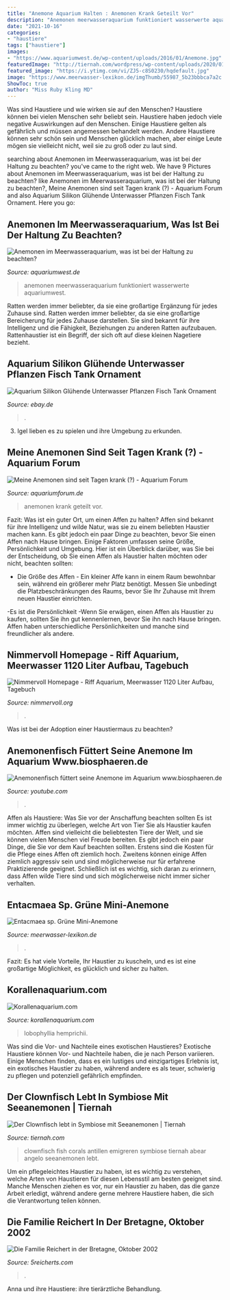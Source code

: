 ```yaml
---
title: "Anemone Aquarium Halten : Anemonen Krank Geteilt Vor"
description: "Anemonen meerwasseraquarium funktioniert wasserwerte aquariumwest"
date: "2021-10-16"
categories:
- "haustiere"
tags: ["haustiere"]
images:
- "https://www.aquariumwest.de/wp-content/uploads/2016/01/Anemone.jpg"
featuredImage: "http://tiernah.com/wordpress/wp-content/uploads/2020/01/clownfisch.jpg"
featured_image: "https://i.ytimg.com/vi/ZJ5-c8S0230/hqdefault.jpg"
image: "https://www.meerwasser-lexikon.de/imgThumb/55987_5b23bbbca7a2c.jpg"
ShowToc: true
author: "Miss Ruby Kling MD"
---
```



Was sind Haustiere und wie wirken sie auf den Menschen?
Haustiere können bei vielen Menschen sehr beliebt sein. Haustiere haben jedoch viele negative Auswirkungen auf den Menschen. Einige Haustiere gelten als gefährlich und müssen angemessen behandelt werden. Andere Haustiere können sehr schön sein und Menschen glücklich machen, aber einige Leute mögen sie vielleicht nicht, weil sie zu groß oder zu laut sind.

	

		
searching about Anemonen im Meerwasseraquarium, was ist bei der Haltung zu beachten? you've came to the right web. We have 9 Pictures about Anemonen im Meerwasseraquarium, was ist bei der Haltung zu beachten? like Anemonen im Meerwasseraquarium, was ist bei der Haltung zu beachten?, Meine Anemonen sind seit Tagen krank (?) - Aquarium Forum and also Aquarium Silikon Glühende Unterwasser Pflanzen Fisch Tank Ornament. Here you go:
		
    
## Anemonen Im Meerwasseraquarium, Was Ist Bei Der Haltung Zu Beachten?

<img loading=lazy src="https://www.aquariumwest.de/wp-content/uploads/2016/01/Anemone.jpg" onerror="this.onerror=null;this.src='https://tse4.mm.bing.net/th?id=OIP.wGWb_NnH3gNdZ05SdJlRKwHaJ4&amp;pid=15.1';" alt="Anemonen im Meerwasseraquarium, was ist bei der Haltung zu beachten?">

_Source: aquariumwest.de_

>anemonen meerwasseraquarium funktioniert wasserwerte aquariumwest. 

	

Ratten werden immer beliebter, da sie eine großartige Ergänzung für jedes Zuhause sind.
Ratten werden immer beliebter, da sie eine großartige Bereicherung für jedes Zuhause darstellen. Sie sind bekannt für ihre Intelligenz und die Fähigkeit, Beziehungen zu anderen Ratten aufzubauen. Rattenhaustier ist ein Begriff, der sich oft auf diese kleinen Nagetiere bezieht.

    
## Aquarium Silikon Glühende Unterwasser Pflanzen Fisch Tank Ornament

<img loading=lazy src="https://image.pyl.com/erp/1529732073594.jpg" onerror="this.onerror=null;this.src='https://tse2.mm.bing.net/th?id=OIP.JeGIld7eD9nqG5tEG1fiFgHaHa&amp;pid=15.1';" alt="Aquarium Silikon Glühende Unterwasser Pflanzen Fisch Tank Ornament">

_Source: ebay.de_

>. 

	

3. Igel lieben es zu spielen und ihre Umgebung zu erkunden.

    
## Meine Anemonen Sind Seit Tagen Krank (?) - Aquarium Forum

<img loading=lazy src="https://www.aquariumforum.de/gallery/files/4/4/6/9/2/img_3104-med.jpg" onerror="this.onerror=null;this.src='https://tse4.mm.bing.net/th?id=OIP.NhuWNPK2R473CCXA6rTpnAHaFj&amp;pid=15.1';" alt="Meine Anemonen sind seit Tagen krank (?) - Aquarium Forum">

_Source: aquariumforum.de_

>anemonen krank geteilt vor. 

	

Fazit: Was ist ein guter Ort, um einen Affen zu halten?
Affen sind bekannt für ihre Intelligenz und wilde Natur, was sie zu einem beliebten Haustier machen kann. Es gibt jedoch ein paar Dinge zu beachten, bevor Sie einen Affen nach Hause bringen. Einige Faktoren umfassen seine Größe, Persönlichkeit und Umgebung. Hier ist ein Überblick darüber, was Sie bei der Entscheidung, ob Sie einen Affen als Haustier halten möchten oder nicht, beachten sollten:
- Die Größe des Affen - Ein kleiner Affe kann in einem Raum bewohnbar sein, während ein größerer mehr Platz benötigt. Messen Sie unbedingt die Platzbeschränkungen des Raums, bevor Sie Ihr Zuhause mit Ihrem neuen Haustier einrichten.

-Es ist die Persönlichkeit -Wenn Sie erwägen, einen Affen als Haustier zu kaufen, sollten Sie ihn gut kennenlernen, bevor Sie ihn nach Hause bringen. Affen haben unterschiedliche Persönlichkeiten und manche sind freundlicher als andere.

    
## Nimmervoll Homepage - Riff Aquarium, Meerwasser 1120 Liter Aufbau, Tagebuch

<img loading=lazy src="http://www.nimmervoll.org/riffaquarium/aufbau/gros/dni_MG_9296_D.jpg" onerror="this.onerror=null;this.src='https://tse2.mm.bing.net/th?id=OIP.V2X0Q9_94QJO8XebB_2HNQHaE8&amp;pid=15.1';" alt="Nimmervoll Homepage - Riff Aquarium, Meerwasser 1120 Liter Aufbau, Tagebuch">

_Source: nimmervoll.org_

>. 

	

Was ist bei der Adoption einer Haustiermaus zu beachten?

    
## Anemonenfisch Füttert Seine Anemone Im Aquarium Www.biosphaeren.de

<img loading=lazy src="https://i.ytimg.com/vi/ZJ5-c8S0230/hqdefault.jpg" onerror="this.onerror=null;this.src='https://tse4.mm.bing.net/th?id=OIP.6EC41n0xR6JpNdReBEE06AEgDY&amp;pid=15.1';" alt="Anemonenfisch füttert seine Anemone im Aquarium www.biosphaeren.de">

_Source: youtube.com_

>. 

	

Affen als Haustiere: Was Sie vor der Anschaffung beachten sollten
Es ist immer wichtig zu überlegen, welche Art von Tier Sie als Haustier kaufen möchten. Affen sind vielleicht die beliebtesten Tiere der Welt, und sie können vielen Menschen viel Freude bereiten. Es gibt jedoch ein paar Dinge, die Sie vor dem Kauf beachten sollten. Erstens sind die Kosten für die Pflege eines Affen oft ziemlich hoch. Zweitens können einige Affen ziemlich aggressiv sein und sind möglicherweise nur für erfahrene Praktizierende geeignet. Schließlich ist es wichtig, sich daran zu erinnern, dass Affen wilde Tiere sind und sich möglicherweise nicht immer sicher verhalten.

    
## Entacmaea Sp. Grüne Mini-Anemone

<img loading=lazy src="https://www.meerwasser-lexikon.de/imgThumb/55987_5b23bbbca7a2c.jpg" onerror="this.onerror=null;this.src='https://tse3.mm.bing.net/th?id=OIP.HLuH3ETsQCBIzw156LnllQAAAA&amp;pid=15.1';" alt="Entacmaea sp. Grüne Mini-Anemone">

_Source: meerwasser-lexikon.de_

>. 

	

Fazit: Es hat viele Vorteile, Ihr Haustier zu kuscheln, und es ist eine großartige Möglichkeit, es glücklich und sicher zu halten.

    
## Korallenaquarium.com

<img loading=lazy src="http://korallenaquarium.com/BilderKorallenSite_LPS/LobophylliaHemprichii.jpg" onerror="this.onerror=null;this.src='https://tse3.mm.bing.net/th?id=OIP.FXG1YdOMhob1QUwmleQ71QAAAA&amp;pid=15.1';" alt="Korallenaquarium.com">

_Source: korallenaquarium.com_

>lobophyllia hemprichii. 

	

Was sind die Vor- und Nachteile eines exotischen Haustieres?
Exotische Haustiere können Vor- und Nachteile haben, die je nach Person variieren. Einige Menschen finden, dass es ein lustiges und einzigartiges Erlebnis ist, ein exotisches Haustier zu haben, während andere es als teuer, schwierig zu pflegen und potenziell gefährlich empfinden.

    
## Der Clownfisch Lebt In Symbiose Mit Seeanemonen | Tiernah

<img loading=lazy src="http://tiernah.com/wordpress/wp-content/uploads/2020/01/clownfisch.jpg" onerror="this.onerror=null;this.src='https://tse1.mm.bing.net/th?id=OIP.Qea3VmG0BglsXZpoLlHI6wHaE7&amp;pid=15.1';" alt="Der Clownfisch lebt in Symbiose mit Seeanemonen | Tiernah">

_Source: tiernah.com_

>clownfisch fish corals antillen emigreren symbiose tiernah abear angelo seeanemonen lebt. 

	

Um ein pflegeleichtes Haustier zu haben, ist es wichtig zu verstehen, welche Arten von Haustieren für diesen Lebensstil am besten geeignet sind. Manche Menschen ziehen es vor, nur ein Haustier zu haben, das die ganze Arbeit erledigt, während andere gerne mehrere Haustiere haben, die sich die Verantwortung teilen können.

    
## Die Familie Reichert In Der Bretagne, Oktober 2002

<img loading=lazy src="https://www.5reicherts.com/france/2002-10/10-10-anemone.jpg" onerror="this.onerror=null;this.src='https://tse4.mm.bing.net/th?id=OIP.orUYoXa3GU-aEtQdcpF6VwHaE6&amp;pid=15.1';" alt="Die Familie Reichert in der Bretagne, Oktober 2002">

_Source: 5reicherts.com_

>. 

	

Anna und ihre Haustiere: ihre tierärztliche Behandlung.

